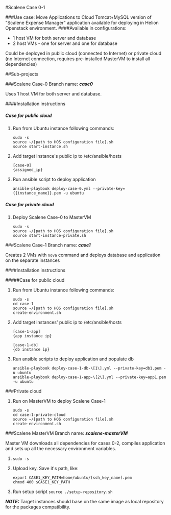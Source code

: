 #Scalene Case 0-1

###Use case: Move Applications to Cloud
Tomcat+MySQL version of "Scalene Expense Manager" application available for deploying in Helion Openstack environment.
####Available in configurations:
 * 1 host VM for both server and database
 * 2 host VMs - one for server and one for database

Could be deployed in public cloud (connected to Internet) or private cloud (no Internet connection, requires pre-installed MasterVM to install all dependencies)

##Sub-projects

###Scalene Case-0
Branch name: ***case0***

Uses 1 host VM for both server and database.

####Installation instructions

##### Case for public cloud

1.  Run from Ubuntu instance following commands:
    ```
    sudo -s  
    source ~/[path to HOS configuration file].sh  
    source start-instance.sh
    ```

2.  Add target instance's public ip to /etc/ansible/hosts  
    ```
    [case-0]  
    {assigned_ip}
    ```

3.  Run ansible script to deploy application
    ```
    ansible-playbook deploy-case-0.yml --private-key={{instance_name}}.pem -u ubuntu
    ```


##### Case for private cloud

1.  Deploy Scalene Case-0 to MasterVM  
    ```
    sudo -s  
    source ~/[path to HOS configuration file].sh  
    source start-instance-private.sh
    ```

###Scalene Case-1
Branch name: ***case1***

Creates 2 VMs with `nova` command and deploys database and application on the separate instances

####Installation instructions

#####Case for public cloud

1. Run from Ubuntu instance following commands:
   ```
   sudo -s  
   cd case-1
   source ~/[path to HOS configuration file].sh  
   create-environment.sh
   ```
   
2. Add target instances' public ip to /etc/ansible/hosts  
    ```
    [case-1-app]
    {app instance ip}  

    [case-1-db]
    {db instance ip}      
    ```
    
3. Run ansible scripts to deploy application and populate db
   ```
   ansible-playbook deploy-case-1-db-\[1\].yml --private-key=db1.pem -u ubuntu 
   ansible-playbook deploy-case-1-app-\[2\].yml --private-key=app1.pem -u ubuntu
   ```

###Private cloud

1. Run on MasterVM to deploy Scalene Case-1
   ```
   sudo -s
   cd case-1-private-cloud  
   source ~/[path to HOS configuration file].sh  
   create-environment.sh    
   ```

###Scalene MasterVM
Branch name: ***scalene-masterVM***

Master VM downloads all dependencies for cases 0-2, compiles application and sets up all the necessary environment variables. 

1. `sudo -s`
2. Upload key. Save it's path, like:
    ```
    export CASE1_KEY_PATH=home/ubuntu/[ssh_key_name].pem
    chmod 400 $CASE1_KEY_PATH 
    ```
    
3. Run setup script `source ./setup-repository.sh`

***NOTE:***
Target instances should base on the same image as local repository for the packages compatibility.